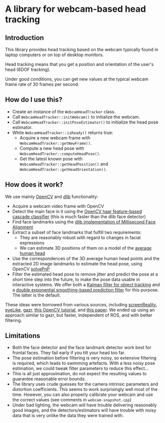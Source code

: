 # A library for webcam-based head tracking

## Introduction

This library provides head tracking based on the webcam typically found in
laptop computers or on top of desktop monitors.

Head tracking means that you get a position and orientation of the user's head
(6DOF tracking).

Under good conditions, you can get new values at the typical webcam frame
rate of 30 frames per second.

## How do I use this?

- Create an instance of the `WebcamHeadTracker` class.
- Call `WebcamHeadTracker::initWebcam()` to initialize the webcam.
- Call `WebcamHeadTracker::initPoseEstimator()` to initialize the head pose estimator.
- While `WebcamHeadTracker::isReady()` returns true:
  - Acquire a new webcam frame with `WebcamHeadTracker::getNewFrame()`.
  - Compute a new head pose with `WebcamHeadTracker::computeHeadPose()`.
  - Get the latest known pose with `WebcamHeadTracker::getHeadPosition()`
    and `WebcamHeadTracker::getHeadOrientation()`.

## How does it work?

We use mainly [OpenCV](https://opencv.org/) and [dlib](http//dlib.net/) functionality:

- Acquire a webcam video frame with OpenCV
- Detect the main face in it using the
  [OpenCV haar feature-based cascade classifier](http://docs.opencv.org/3.2.0/d5/d54/group__objdetect.html)
  (this is much faster than the dlib face detector)
- Find face landmarks using the
  [dlib implementation of Millisecond Face Alignment](http://blog.dlib.net/2014/08/real-time-face-pose-estimation.html)
- Extract a subset of face landmarks that fulfill two requirements:
  - They are reasonably robust with regard to changes in facial expressions
  - We can estimate 3D positions of them on a model of the
    [average human head](https://en.wikipedia.org/wiki/Human_head)
- Use the correspondences of the 3D average human head points and the extracted
  2D image landmarks to estimate the head pose, using OpenCV
  [solvePnP](http://docs.opencv.org/3.2.0/d9/d0c/group__calib3d.html#ga549c2075fac14829ff4a58bc931c033d)
- Filter the estimated head pose to remove jitter and predict the pose at a
  short time step into the future, to make the pose data usable in interactive
  systems. We offer both a [Kalman filter for object tracking](http://docs.opencv.org/trunk/dc/d2c/tutorial_real_time_pose.html)
  and a [double exponential smoothing-based prediction filter](http://dl.acm.org/citation.cfm?id=769976)
  for this purpose. The latter is the default.

These ideas were borrowed from various sources, including
[screenReality](https://github.com/agirault/screenReality),
[eyeLike](https://github.com/trishume/eyeLike), 
[gazr](https://github.com/severin-lemaignan/gazr),
[this OpenCV tutorial](http://docs.opencv.org/trunk/dc/d2c/tutorial_real_time_pose.html),
and [this paper](http://dl.acm.org/citation.cfm?id=769976).
We ended up using an approach similar to gazr, but faster, independent of ROS,
and with better filtering.

## Limitations

- Both the face detector and the face landmark detector work best for frontal
  faces. They fail early if you tilt your head too far.
- The pose estimation before filtering is very noisy, so extensive filtering is
  required, which leads to swimming artefacts. With a less noisy pose
  estimation, we could tweak filter parameters to reduce this effect...
- This is all just approximation, do not expect the resulting values to
  guarantee reasonable error bounds.
- The library uses crude guesses for the camera intrinsic parameters and
  distortion coefficients. This seems to work surprisingly well most of the
  time. However, you can also properly calibrate your webcam and use the
  correct values (see comments in `webcam-snapshot.cpp`)
- Under bad lighting, the webcam will have trouble delivering reasonably good
  images, and the detectors/estimators will have trouble with noisy data that
  is very unlike the data they were trained with.
